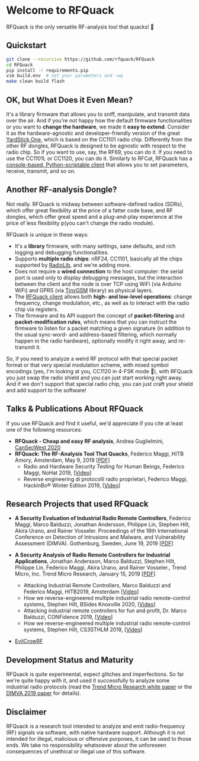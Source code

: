 # Welcome to RFQuack

RFQuack is the only versatile RF-analysis tool that quacks! 🦆

## Quickstart

```bash
git clone --recursive https://github.com/rfquack/RFQuack
cd RFQuack
pip install -r requirements.pip
vim build.env  # set your parameters and :wq
make clean build flash
```

## OK, but What Does it Even Mean?

It's a library firmware that allows you to sniff, manipulate, and transmit data over the air. And if you're not happy how the default firmware functionalities or you want to **change the hardware**, we made it **easy to extend**. Consider it as the hardware-agnostic and developer-friendly version of the great [YardStick One](https://greatscottgadgets.com/yardstickone/), which is based on the CC1101 radio chip. Differently from the other RF dongles, RFQuack is designed to be agnostic with respect to the radio chip. So if you want to use, say, the RF69, you can do it. If you need to use the CC1101L or CC1120, you can do it. Similarly to RFCat, RFQuack has a [console-based, Python-scriptable client](https://github.com/rfquack/RFQuack-cli) that allows you to set parameters, receive, transmit, and so on.

## Another RF-analysis Dongle?

Not really. RFQuack is midway between software-defined radios (SDRs), which offer great
flexibility at the price of a fatter code base, and RF dongles, which offer
great speed and a plug-and-play experience at the price of less flexibility
p(you can't change the radio module).

RFQuack is unique in these ways:

- It's a **library** firmware, with many settings, sane defaults, and rich logging and debugging functionalities.
- Supports **multiple radio chips**: nRF24, CC1101, basically all the chips supported by [RadioLib](https://github.com/jgromes/RadioLib), and we're adding more.
- Does not require a **wired connection** to the host computer: the serial port is used only to display debugging messages, but the interaction between the client and the node is over TCP using WiFi (via Arduino WiFi) and GPRS (via [TinyGSM](https://github.com/vshymanskyy/TinyGSM) library) as physical layers.
- The [RFQuack client](https://github.com/rfquack/RFQuack-cli) allows both **high- and low-level operations**: change frequency, change modulation, etc., as well as to interact with the radio chip via registers.
- The firmware and its API support the concept of **packet-filtering** and **packet-modification rules**, which means that you can instruct the firmware to listen for a packet matching a given signature (in addition to the usual sync-word- and address-based filtering, which normally happen in the radio hardware), optionally modify it right away, and re-transmit it.

So, if you need to analyze a weird RF protocol with that special packet format or that very special modulation scheme, with mixed symbol encodings (yes, I'm looking at you, CC1120 in 4-FSK mode 🤬), with RFQuack you just swap the radio shield and you can just start working right away. And if we don't support that special radio chip, you can just craft your shield and add support to the software!

## Talks & Publications About RFQuack

If you use RFQuack and find it useful, we'd appreciate if you cite at least one of the following resources:

- **RFQuack - Cheap and easy RF analysis**, Andrea Guglielmini, [CanSecWest 2020](https://cansecwest.com/post/2020-03-09-22:00:00_2020_Speakers)
- **RFQuack: The RF-Analysis Tool That Quacks**, Federico Maggi, HITB Amory, Amsterdam, May 9, 2019 [[PDF](https://github.com/phretor/publications/raw/master/files/talks/maggi_rfquack_talk_2019.pdf)]
  - Radio and Hardware Security Testing for Human Beings, Federico Maggi, NoHat 2019, [[Video](https://www.youtube.com/watch?v=0m-Rjb5aWaM)]
  - Reverse engineering di protocolli radio proprietari, Federico Maggi, HackInBo® Winter Edition 2019, [[Video](https://www.youtube.com/watch?v=3r_9Za_Xboc)]

## Research Projects that used RFQuack

- **A Security Evaluation of Industrial Radio Remote Controllers**, Federico Maggi, Marco Balduzzi, Jonathan Andersson, Philippe Lin, Stephen Hilt, Akira Urano, and Rainer Vosseler. Proceedings of the 16th International Conference on Detection of Intrusions and Malware, and Vulnerability Assessment (DIMVA). Gothenburg, Sweden, June 19, 2019 [[PDF](https://github.com/phretor/publications/raw/master/files/papers/conference-papers/maggi_industrialradios_2019.pdf)]

- **A Security Analysis of Radio Remote Controllers for Industrial Applications**,
Jonathan Andersson, Marco Balduzzi, Stephen Hilt, Philippe Lin, Federico Maggi, Akira Urano, and Rainer Vosseler., Trend Micro, Inc. Trend Micro Research, January 15, 2019 [[PDF](https://documents.trendmicro.com/assets/white_papers/wp-a-security-analysis-of-radio-remote-controllers.pdf)]
  - Attacking Industrial Remote Controllers, Marco Balduzzi and Federico Maggi, HITB2019, Amsterdam [[Video](https://www.youtube.com/watch?v=pEP7EOQkm_0)]
  - How we reverse-engineered multiple industrial radio remote-control systems, Stephen Hilt, BSides Knoxville 2020, [[Video](https://www.youtube.com/watch?v=xBXktWwvEyI)]
  - Attacking industrial remote controllers for fun and profit, Dr. Marco Balduzzi, CONFidence 2019, [[Video](https://www.youtube.com/watch?v=T6sJCUxFohc)]
  - How we reverse-engineered multiple industrial radio remote-control systems, Stephen Hilt, CS3STHLM 2019, [[Video](https://www.youtube.com/watch?v=5l_cWD5ZR-M)]
- [EvilCrowRF](https://github.com/joelsernamoreno/EvilCrowRF-Beta)

## Development Status and Maturity

RFQuack is quite experimental, expect glitches and imperfections. So far we're quite happy with it, and used it successfully to analyze some industrial radio protocols (read the [Trend Micro Research white paper](https://www.trendmicro.com/vinfo/us/security/news/vulnerabilities-and-exploits/attacks-against-industrial-machines-via-vulnerable-radio-remote-controllers-security-analysis-and-recommendations) or the [DIMVA 2019 paper](https://www.dimva2019.org) for details).

## Disclaimer

RFQuack is a research tool intended to analyze and emit radio-frequency (RF) signals via software, with native hardware support. Although it is not intended for illegal, malicious or offensive purposes, it can be used to those ends. We take no responsibility whatsoever about the unforeseen consequences of unethical or illegal use of this software.
